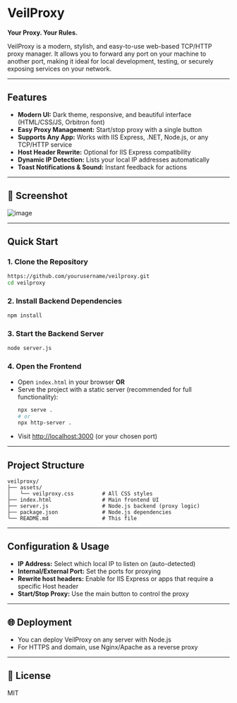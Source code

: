 # VeilProxy

**Your Proxy. Your Rules.**

VeilProxy is a modern, stylish, and easy-to-use web-based TCP/HTTP proxy manager. It allows you to forward any port on your machine to another port, making it ideal for local development, testing, or securely exposing services on your network.

---

##  Features
- **Modern UI:** Dark theme, responsive, and beautiful interface (HTML/CSS/JS, Orbitron font)
- **Easy Proxy Management:** Start/stop proxy with a single button
- **Supports Any App:** Works with IIS Express, .NET, Node.js, or any TCP/HTTP service
- **Host Header Rewrite:** Optional for IIS Express compatibility
- **Dynamic IP Detection:** Lists your local IP addresses automatically
- **Toast Notifications & Sound:** Instant feedback for actions

---

## 📸 Screenshot
![image](https://github.com/user-attachments/assets/cf0962a8-e8da-41bb-bb02-560b32c1d267)


---

##  Quick Start

### 1. Clone the Repository
```bash
https://github.com/yourusername/veilproxy.git
cd veilproxy
```

### 2. Install Backend Dependencies
```bash
npm install
```

### 3. Start the Backend Server
```bash
node server.js
```

### 4. Open the Frontend
- Open `index.html` in your browser **OR**
- Serve the project with a static server (recommended for full functionality):
  ```bash
  npx serve .
  # or
  npx http-server .
  ```
- Visit [http://localhost:3000](http://localhost:3000) (or your chosen port)

---

##  Project Structure
```
veilproxy/
├── assets/
│   └── veilproxy.css         # All CSS styles
├── index.html                # Main frontend UI
├── server.js                 # Node.js backend (proxy logic)
├── package.json              # Node.js dependencies
└── README.md                 # This file
```

---

##  Configuration & Usage
- **IP Address:** Select which local IP to listen on (auto-detected)
- **Internal/External Port:** Set the ports for proxying
- **Rewrite host headers:** Enable for IIS Express or apps that require a specific Host header
- **Start/Stop Proxy:** Use the main button to control the proxy

---

## 🌐 Deployment
- You can deploy VeilProxy on any server with Node.js
- For HTTPS and domain, use Nginx/Apache as a reverse proxy

---

## 📄 License
MIT 
